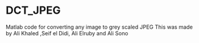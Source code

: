 # DCT_JPEG
Matlab code for converting any image to grey scaled JPEG
This was made by Ali Khaled ,Seif el Didi, Ali Elruby and Ali Sono

